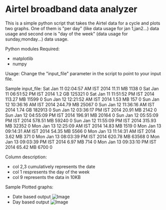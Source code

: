 Airtel broadband data analyzer
=========================

This is a simple python script that takes the Airtel data for a cycle and plots two graphs. One of them is "per day" (like data usage for jan 1,jan2...) data usage and second one is "day of the week" (data usage for sunday,monday...) data usage.

Python modules Required:
- matplotlib
- numpy

Usage:
Change the "input_file" parameter in the script to point to your input file.

Sample input_file:
Sat Jan 11 02:04:57 AM IST 2014 11.11 MB    1138    0
Sat Jan 11 06:51:52 PM IST 2014 1.2 GB      125321  0
Sat Jan 11 11:51:52 PM IST 2014 113.27 MB   11599   0
Sun Jan 12 12:21:52 AM IST 2014 1.53 MB     157     0
Sun Jan 12 10:36:16 AM IST 2014 244.79 MB   25067   0
Sun Jan 12 11:36:16 AM IST 2014 1.74 GB     182913  0
Sun Jan 12 03:36:17 PM IST 2014 20.91 MB    2142    0
Sun Jan 12 04:55:09 PM IST 2014 196.91 MB   20164   0
Sun Jan 12 05:55:09 PM IST 2014 578.51 MB   59240   0
Sun Jan 12 11:55:09 PM IST 2014 315.93 MB   32352   0
Mon Jan 13 12:25:09 AM IST 2014 14.83 MB    1519    0
Mon Jan 13 09:14:31 AM IST 2014 54.35 MB    5566    0
Mon Jan 13 11:14:31 AM IST 2014 3.62 MB     371     0
Mon Jan 13 08:03:39 PM IST 2014 620.78 MB   63568   0
Mon Jan 13 09:03:39 PM IST 2014 6.97 MB     714     0
Mon Jan 13 09:33:10 PM IST 2014 65.42 MB    6700    0

Column description:
  - col 2,3 cumulatively represents the date
  - col 1 respresents the day of the week
  - col 9 represents the data in 10KB

Sample Plotted graphs:
  - Date based output
![Image](https://raw.github.com/shadowfax92/Airtel_broadband_analyzer/master/date_based_output.png)
  - Day based output
![Image](https://raw.github.com/shadowfax92/Airtel_broadband_analyzer/master/day_based_output.png)



